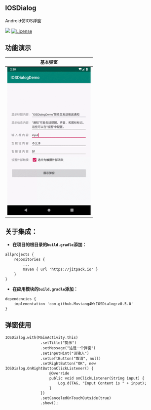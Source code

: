 ## IOSDialog
Android仿IOS弹窗

[![](https://jitpack.io/v/Mustang4W/IOSDialog.svg)](https://jitpack.io/#Mustang4W/IOSDialog)
[![License](https://img.shields.io/badge/License%20-Apache%202-337ab7.svg)](https://www.apache.org/licenses/LICENSE-2.0)

## 功能演示
|基本弹窗|
|:---:|
|![](https://github.com/Mustang4W/IOSDialog/blob/master/gif/screencast-Genymotion-2020-07-27_14.30.03.27.gif)|


## 关于集成：
- **在项目的根目录的`build.gradle`添加：**
```
allprojects {
    repositories {
		...
		maven { url 'https://jitpack.io' }
	}
}
```
- **在应用模块的`build.gradle`添加：**
```
dependencies {
    implementation 'com.github.Mustang4W:IOSDialog:v0.5.0'
}
```

## 弹窗使用

```
IOSDialog.with(MainActivity.this)
                .setTitle("提示")
                .setMessage("这是一个弹窗")
                .setInputHint("请输入")
                .setLeftButton("取消", null)
                .setRightButton("OK", new IOSDialog.OnRightButtonClickListener() {
                    @Override
                    public void onClickListener(String input) {
                        Log.d(TAG, "Input Content is " + input);
                    }
                })
                .setCanceledOnTouchOutside(true)
                .show();
```
